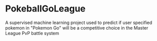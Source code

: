 # PokeballGoLeague
A supervised machine learning project used to predict if user specified pokemon in "Pokemon Go" will be a competitive choice in the Master League PvP battle system
